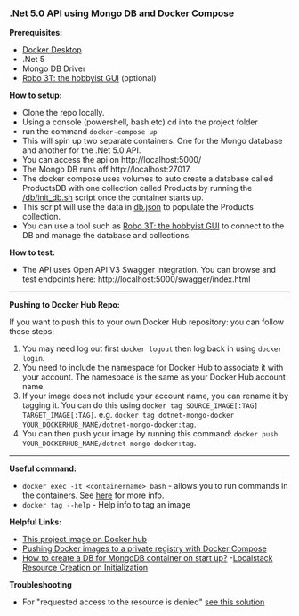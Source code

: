 ### .Net 5.0 API using Mongo DB and Docker Compose

**Prerequisites:**
- [Docker Desktop](https://www.docker.com/products/docker-desktop)
- .Net 5
- Mongo DB Driver
- [Robo 3T: the hobbyist GUI](https://robomongo.org/download) (optional)


**How to setup:**

- Clone the repo locally.
- Using a console (powershell, bash etc) cd into the project folder
- run the command `docker-compose up`
- This will spin up two separate containers. One for the Mongo database and another for the .Net 5.0 API.  
- You can access the api on http://localhost:5000/
- The Mongo DB runs off http://localhost:27017.  
- The docker compose uses volumes to auto create a database called ProductsDB with one collection called Products by running the [/db/init_db.sh](project/db/init_db.sh) script once the container starts up.
- This script will use the data in [db.json](project/db/dump/db.json) to populate the Products collection.
- You can use a tool such as [Robo 3T: the hobbyist GUI](https://robomongo.org/download) to connect to the DB and manage the database and collections.


**How to test:**

- The API uses Open API V3 Swagger integration.  You can browse and test endpoints here: http://localhost:5000/swagger/index.html
___

**Pushing to Docker Hub Repo:**

If you want to push this to your own Docker Hub repository: you can follow these steps:

1. You may need log out first `docker logout` then log back in using `docker login`.
2. You need to include the namespace for Docker Hub to associate it with your account.  The namespace is the same as your Docker Hub account name.
3. If your image does not include your account name, you can rename it by tagging it. You can do this using `docker tag SOURCE_IMAGE[:TAG] TARGET_IMAGE[:TAG]`. e.g. `docker tag dotnet-mongo-docker YOUR_DOCKERHUB_NAME/dotnet-mongo-docker:tag`.
4. You can then push your image by running this command: `docker push YOUR_DOCKERHUB_NAME/dotnet-mongo-docker:tag`.

___
**Useful command:**

- `docker exec -it <containername> bash` - allows you to run commands in the containers. See [here](https://docs.docker.com/engine/reference/commandline/exec/) for more info.
- `docker tag --help` - Help info to tag an image

**Helpful Links:**
- [This project image on Docker hub](https://hub.docker.com/repository/docker/loanburger/dotnet-mongo-docker/general)
- [Pushing Docker images to a private registry with Docker Compose](https://medium.com/@stoyanov.veseline/pushing-docker-images-to-a-private-registry-with-docker-compose-d2797097751)
- [How to create a DB for MongoDB container on start up?](https://stackoverflow.com/questions/42912755/how-to-create-a-db-for-mongodb-container-on-start-up/42917632#42917632)
-[Localstack Resource Creation on Initialization](https://aws.plainenglish.io/localstack-resource-creation-on-initialization-a86c2ce42310#:~:text=From%20a%20directory%20where%20docker%2Dcompose.yml%20is%2C%20execute%20a%20command)

**Troubleshooting**

- For "requested access to the resource is denied" [see this solution](https://stackoverflow.com/questions/41984399/denied-requested-access-to-the-resource-is-denied-docker)
